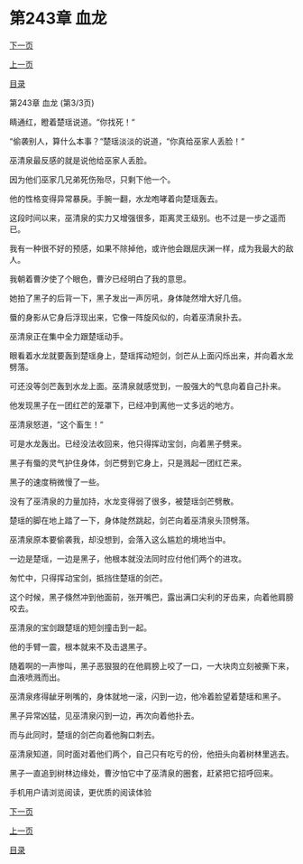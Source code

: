 <h1>第243章   血龙</h1>
            <div><p><a href="./729_%E7%AC%AC244%E7%AB%A0_%E6%B2%B3%E7%A5%9E%E4%BC%9A.md">下一页</a></p><p><a href="./727_%E7%AC%AC243%E7%AB%A0_%E8%A1%80%E9%BE%99.md">上一页</a></p><p><a href="../">目录</a></p></div>
            <div><p>第243章   血龙 (第3/3页)</p><p>睛通红，瞪着楚瑶说道。“你找死！“</p><p>“偷袭别人，算什么本事？“楚瑶淡淡的说道，“你真给巫家人丢脸！“</p><p>巫清泉最反感的就是说他给巫家人丢脸。</p><p>因为他们巫家几兄弟死伤殆尽，只剩下他一个。</p><p>他的性格变得异常暴戾。手腕一翻，水龙咆哮着向楚瑶轰去。</p><p>这段时间以来，巫清泉的实力又增强很多，距离灵王级别。也不过是一步之遥而已。</p><p>我有一种很不好的预感，如果不除掉他，或许他会跟屈庆渊一样，成为我最大的敌人。</p><p>我朝着曹汐使了个眼色，曹汐已经明白了我的意思。</p><p>她拍了黑子的后背一下，黑子发出一声厉吼，身体陡然增大好几倍。</p><p>蜃的身影从它身后浮现出来，它像一阵旋风似的，向着巫清泉扑去。</p><p>巫清泉正在集中全力跟楚瑶动手。</p><p>眼看着水龙就要轰到楚瑶身上，楚瑶挥动短剑，剑芒从上面闪烁出来，并向着水龙劈落。</p><p>可还没等剑芒轰到水龙上面。巫清泉就感觉到，一股强大的气息向着自己扑来。</p><p>他发现黑子在一团红芒的笼罩下，已经冲到离他一丈多远的地方。</p><p>巫清泉怒道，“这个畜生！“</p><p>可是水龙轰出。已经没法收回来，他只得挥动宝剑，向着黑子劈来。</p><p>黑子有蜃的灵气护住身体，剑芒劈到它身上，只是溅起一团红芒来。</p><p>黑子的速度稍微慢了一些。</p><p>没有了巫清泉的力量加持，水龙变得弱了很多，被楚瑶剑芒劈散。</p><p>楚瑶的脚在地上踏了一下，身体陡然跳起，剑芒向着巫清泉头顶劈落。</p><p>巫清泉原本要偷袭我，却没想到，会落入这么尴尬的境地当中。</p><p>一边是楚瑶，一边是黑子，他根本就没法同时应付他们两个的进攻。</p><p>匆忙中，只得挥动宝剑，抵挡住楚瑶的剑芒。</p><p>这个时候，黑子倏然冲到他面前，张开嘴巴，露出满口尖利的牙齿来，向着他肩膀咬去。</p><p>巫清泉的宝剑跟楚瑶的短剑撞击到一起。</p><p>他的手臂一震，根本就来不及击退黑子。</p><p>随着啊的一声惨叫，黑子恶狠狠的在他肩膀上咬了一口，一大块肉立刻被撕下来，血液喷溅而出。</p><p>巫清泉疼得龇牙咧嘴的，身体就地一滚，闪到一边，他冷着脸望着楚瑶和黑子。</p><p>黑子异常凶猛，见巫清泉闪到一边，再次向着他扑去。</p><p>而与此同时，楚瑶的剑芒向着他胸口刺去。</p><p>巫清泉知道，同时面对着他们两个，自己只有吃亏的份，他扭头向着树林里逃去。</p><p>黑子一直追到树林边缘处，曹汐怕它中了巫清泉的圈套，赶紧把它招呼回来。</p><p>手机用户请浏览阅读，更优质的阅读体验</p></div>
            <div><p><a href="./729_%E7%AC%AC244%E7%AB%A0_%E6%B2%B3%E7%A5%9E%E4%BC%9A.md">下一页</a></p><p><a href="./727_%E7%AC%AC243%E7%AB%A0_%E8%A1%80%E9%BE%99.md">上一页</a></p><p><a href="../">目录</a></p></div>